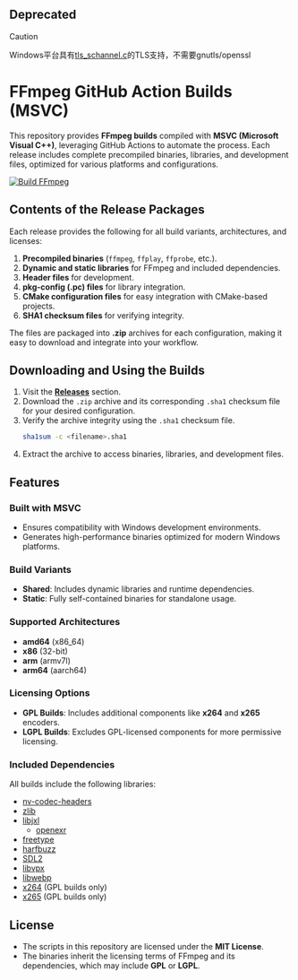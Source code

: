 ## Deprecated
> [!CAUTION]
> Windows平台具有[tls_schannel.c](FFmpeg\libavformat\tls_schannel.c)的TLS支持，不需要gnutls/openssl
> 
# FFmpeg GitHub Action Builds (MSVC)

This repository provides **FFmpeg builds** compiled with **MSVC (Microsoft Visual C++)**, leveraging GitHub Actions to automate the process. Each release includes complete precompiled binaries, libraries, and development files, optimized for various platforms and configurations.

[![Build FFmpeg](https://github.com/System233/ffmpeg-builds/actions/workflows/build.yml/badge.svg)](https://github.com/System233/ffmpeg-builds/actions/workflows/build.yml)

## Contents of the Release Packages

Each release provides the following for all build variants, architectures, and licenses:

1. **Precompiled binaries** (`ffmpeg`, `ffplay`, `ffprobe`, etc.).
2. **Dynamic and static libraries** for FFmpeg and included dependencies.
3. **Header files** for development.
4. **pkg-config (.pc) files** for library integration.
5. **CMake configuration files** for easy integration with CMake-based projects.
6. **SHA1 checksum files** for verifying integrity.

The files are packaged into **.zip** archives for each configuration, making it easy to download and integrate into your workflow.

## Downloading and Using the Builds

1. Visit the **[Releases](https://github.com/System233/ffmpeg-msvc-prebuilt/releases)** section.
2. Download the `.zip` archive and its corresponding `.sha1` checksum file for your desired configuration.
3. Verify the archive integrity using the `.sha1` checksum file.
   ```sh
   sha1sum -c <filename>.sha1
   ```
4. Extract the archive to access binaries, libraries, and development files.

## Features

### Built with MSVC

- Ensures compatibility with Windows development environments.
- Generates high-performance binaries optimized for modern Windows platforms.

### Build Variants

- **Shared**: Includes dynamic libraries and runtime dependencies.
- **Static**: Fully self-contained binaries for standalone usage.

### Supported Architectures

- **amd64** (x86_64)
- **x86** (32-bit)
- **arm** (armv7l)
- **arm64** (aarch64)

### Licensing Options

- **GPL Builds**: Includes additional components like **x264** and **x265** encoders.
- **LGPL Builds**: Excludes GPL-licensed components for more permissive licensing.

### Included Dependencies

All builds include the following libraries:

- [nv-codec-headers](https://github.com/FFmpeg/nv-codec-headers.git)
- [zlib](https://github.com/madler/zlib.git)
- [libjxl](https://github.com/libjxl/libjxl.git)
  - [openexr](https://github.com/AcademySoftwareFoundation/openexr.git)
- [freetype](https://gitlab.freedesktop.org/freetype/freetype.git)
- [harfbuzz](https://github.com/harfbuzz/harfbuzz.git)
- [SDL2](https://github.com/libsdl-org/SDL.git)
- [libvpx](https://github.com/webmproject/libvpx.git)
- [libwebp](https://github.com/webmproject/libwebp.git)
- [x264](https://code.videolan.org/videolan/x264.git) (GPL builds only)
- [x265](https://bitbucket.org/multicoreware/x265_git.git) (GPL builds only)

## License

- The scripts in this repository are licensed under the **MIT License**.
- The binaries inherit the licensing terms of FFmpeg and its dependencies, which may include **GPL** or **LGPL**.
